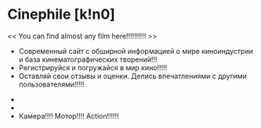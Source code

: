 # Сinephile [k!n0]
<< You can find almost any film here!!!!!!!!!! >>

- Современный сайт с обширной информацией о мире киноиндустрии и база кинематографических творений!!!
- Регистрируйся и погружайся в мир кино!!!!!
- Оставляй свои отзывы и оценки. Делись впечатлениями с другими пользователями!!!!!
*
*
* Камера!!!! Мотор!!!! Action!!!!!!
